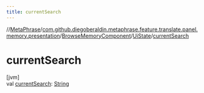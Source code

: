 ```yaml
---
title: currentSearch
---
```

//[MetaPhrase](../../../../index.html)/[com.github.diegoberaldin.metaphrase.feature.translate.panel.memory.presentation](../../index.html)/[BrowseMemoryComponent](../index.html)/[UiState](index.html)/[currentSearch](current-search.html)



# currentSearch



[jvm]\
val [currentSearch](current-search.html): [String](https://kotlinlang.org/api/latest/jvm/stdlib/kotlin/-string/index.html)





